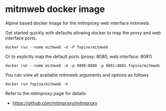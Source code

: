 # mitmweb docker image
Alpine based docker image for the mitmproxy web interface mitmweb.

Get started quickly with defaults allowing docker to map the proxy and web interface ports.

    docker run --name mitmweb -d -P fopina/mitmweb

Or to explictly map the default ports (proxy: 8080, web interface: 8081)

    docker run --name mitmweb -d -p 8080:8080 -p 8081:8081 fopina/mitmweb

You can view all available mitmweb arguments and options as follows

    docker run fopina/mitmweb -h

Refer to the mitmproxy page for details

- https://github.com/mitmproxy/mitmproxy
